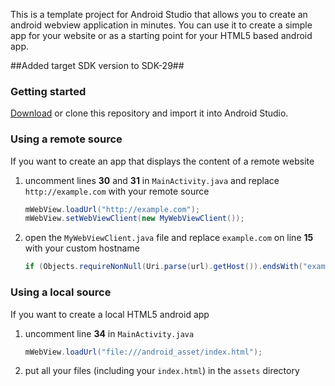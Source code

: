 This is a template project for Android Studio that allows you to create an android webview application in minutes. You can use it to create a simple app for your website or as a starting point for your HTML5 based android app.

##Added target SDK version to SDK-29##

### Getting started

[Download](https://github.com/veritas44/webview-simple/archive/master.zip) or clone this repository and import it into Android Studio.

### Using a remote source

If you want to create an app that displays the content of a remote website

1. uncomment lines **30** and **31** in `MainActivity.java` and replace `http://example.com` with your remote source

	```java
	mWebView.loadUrl("http://example.com");
	mWebView.setWebViewClient(new MyWebViewClient());
	```

2. open the `MyWebViewClient.java` file and replace `example.com` on line **15** with your custom hostname

	```java
	if (Objects.requireNonNull(Uri.parse(url).getHost()).endsWith("example.com")) {
	```

### Using a local source

If you want to create a local HTML5 android app

1. uncomment line **34** in `MainActivity.java`

	```java
	mWebView.loadUrl("file:///android_asset/index.html");
	```

2. put all your files (including your `index.html`) in the `assets` directory
